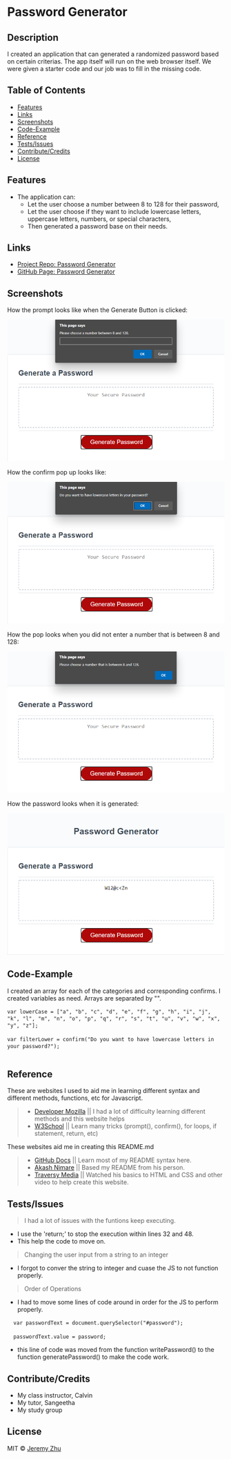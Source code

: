 # Password Generator

## Description

I created an application that can generated a randomized password based on certain criterias. The app itself will run on the web browser itself. We were given a starter code and our job was to fill in the missing code. 

## Table of Contents

* [Features](#Features)
* [Links](#Links)
* [Screenshots](#Screenshots)
* [Code-Example](#Code-Example)
* [Reference](#Reference)
* [Tests/Issues](#Test/Issues)
* [Contribute/Credits](#Contribute/Credits)
* [License](#License)

## Features

* The application can:
    * Let the user choose a number between 8 to 128 for their password,
    * Let the user choose if they want to include lowercase letters, uppercase letters, numbers, or special characters,
    * Then generated a password base on their needs.

## Links

* [Project Repo: Password Generator](https://github.com/jeishu/password-generator)
* [GitHub Page: Password Generator](https://jeishu.github.io/password-generator/)

## Screenshots

How the prompt looks like when the Generate Button is clicked:

![openingpage](./images/Screenshot_1.png)

How the confirm pop up looks like:

![confirms](./images/Screenshot_2.png)

How the pop looks when you did not enter a number that is between 8 and 128:

![notANumber](./images/Screenshot_4.png)

How the password looks when it is generated:

![password](./images/Screenshot_3.png)
## Code-Example

I created an array for each of the categories and corresponding confirms. 
I created variables as need.
Arrays are separated by "".
```
var lowerCase = ["a", "b", "c", "d", "e", "f", "g", "h", "i", "j", "k", "l", "m", "n", "o", "p", "q", "r", "s", "t", "u", "v", "w", "x", "y", "z"];

var filterLower = confirm("Do you want to have lowercase letters in your password?");
                
```

## Reference

These are websites I used to aid me in learning different syntax and different methods, functions, etc for Javascript.

> - [Developer Mozilla](https://developer.mozilla.org/en-US/) || I had a lot of difficulty learning different methods and this website helps
> - [W3School](https://www.w3schools.com/) || Learn many tricks (prompt(), confirm(), for loops, if statement, return, etc)

These websites aid me in creating this README.md

> - [GitHub Docs](https://docs.github.com/en/free-pro-team@latest/github/writing-on-github/basic-writing-and-formatting-syntax) || Learn most of my README syntax here.
> - [Akash Nimare](https://medium.com/@meakaakka/a-beginners-guide-to-writing-a-kickass-readme-7ac01da88ab3) || Based my README from his person.
> - [Traversy Media](https://www.youtube.com/channel/UC29ju8bIPH5as8OGnQzwJyA) || Watched his basics to HTML and CSS and other video to help create this website.

## Tests/Issues

> I had a lot of issues with the funtions keep executing.
- I use the 'return;' to stop the execution within lines 32 and 48.
- This help the code to move on.
> Changing the user input from a string to an integer 
- I forgot to conver the string to integer and cuase the JS to not function properly.
> Order of Operations
- I had to move some lines of code around in order for the JS to perform properly.
```
  var passwordText = document.querySelector("#password");

  passwordText.value = password;
```
- this line of code was moved from the function writePassword() to the function generatePassword() to make the code work.

## Contribute/Credits

- My class instructor, Calvin
- My tutor, Sangeetha
- My study group

## License

MIT © [Jeremy Zhu](2020)

